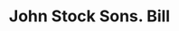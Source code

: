 ---
doi: 10.7916/D8C54XTM
date_other: '1890'
date_other_textual: 1890-1899
form: printed ephemera
genre:
- Invoices
name:
- John Stock Sons
object_in_context_url: https://biggert.cul.columbia.edu/items/view/ave_biggert_00040
subject_hierarchical_geographic:
- San Jose, California, United States
subject_name:
- John Stock Sons
title: John Stock Sons. Bill
sort_title: John Stock Sons. Bill
call_number: ave_biggert_00040
coordinates:
- 37.333333333333336,-121.9
pid: ave_biggert_00040
identifiers: ave_biggert_00040
permalink: /biggert/ave_biggert_00040/
layout: iiif-image-page
---